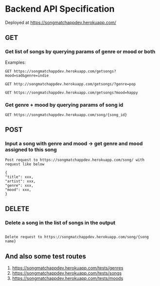 #  Backend API Specification

Deployed at https://songmatchappdev.herokuapp.com/
## GET
### Get list of songs by querying params of genre or mood or both
Examples:
```
GET https://songmatchappdev.herokuapp.com/getsongs?mood=sad&genre=indie

GET http://songmatchappdev.herokuapp.com/getsongs/?genre=pop

GET https://songmatchappdev.herokuapp.com/getsongs?mood=happy
```
### Get genre + mood by querying params of song id
```
GET https://songmatchappdev.herokuapp.com/song/{song_id}
```
## POST
### Input a song with genre and mood -> get genre and mood assigned to this song
```
Post request to https://songmatchappdev.herokuapp.com/song/ with request like below 

{
"title": xxx,
"artist": xxx,
"genre": xxx,
"mood": xxx,
}
```

## DELETE
### Delete a song in the list of songs in the output
```

Delete request to https://songmatchappdev.herokuapp.com/song/{song name}

```
##  And also some test routes 
1. https://songmatchappdev.herokuapp.com/tests/genres
2. https://songmatchappdev.herokuapp.com/tests/songs
3. https://songmatchappdev.herokuapp.com/tests/moods









